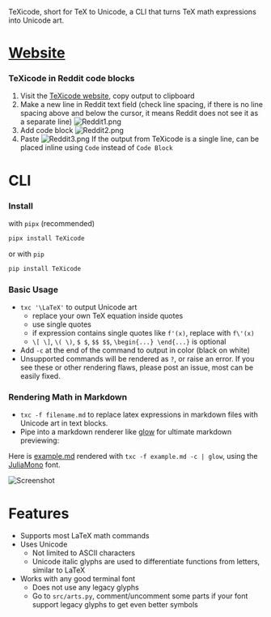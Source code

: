 TeXicode, short for TeX to Unicode, a CLI that turns TeX math expressions into Unicode art.

# [Website](https://texicode.dx512.com)

### TeXicode in Reddit code blocks

1. Visit the [TeXicode website](https://texicode.dx512.com), copy output to clipboard
1. Make a new line in Reddit text field (check line spacing, if there is no line spacing above and below the cursor, it means Reddit does not see it as a separate line)
![Reddit1.png](images/Reddit1.png)
1. Add code block
![Reddit2.png](images/Reddit2.png)
1. Paste
![Reddit3.png](images/Reddit3.png)
If the output from TeXicode is a single line, can be placed inline using `Code` instead of `Code Block`

# CLI

### Install

with `pipx` (recommended)

```bash
pipx install TeXicode
```

or with `pip`

```bash
pip install TeXicode
```

### Basic Usage

- `txc '\LaTeX'` to output Unicode art
    - replace your own TeX equation inside quotes
    - use single quotes
    - if expression contains single quotes like `f'(x)`, replace with `f\'(x)`
    - `\[ \]`, `\( \)`, `$ $`, `$$ $$`, `\begin{...} \end{...}` is optional
- Add `-c` at the end of the command to output in color (black on white)
- Unsupported commands will be rendered as `?`, or raise an error. If you see these or other rendering flaws, please post an issue, most can be easily fixed.

### Rendering Math in Markdown

- `txc -f filename.md` to replace latex expressions in markdown files with Unicode art in text blocks.
- Pipe into a markdown renderer like [glow](https://github.com/charmbracelet/glow) for ultimate markdown previewing:

Here is [example.md](example.md) rendered with `txc -f example.md -c | glow`, using the [JuliaMono](https://juliamono.netlify.app/) font.

![Screenshot](images/example.png)

# Features

- Supports most LaTeX math commands
- Uses Unicode
    - Not limited to ASCII characters
    - Unicode italic glyphs are used to differentiate functions from letters, similar to LaTeX
- Works with any good terminal font
    - Does not use any legacy glyphs
    - Go to `src/arts.py`, comment/uncomment some parts if your font support legacy glyphs to get even better symbols

<!--

# Design Principles

- Use box drawing characters for drawing lines and boxes
    - supported in almost all terminal fonts
    - consistent spacing between lines
    - fine tune length with half length glyphs
- Horizon (center line)
    - makes long concatenated expression readable
    - vertical horizon for &= aligning
    - space saving square roots kinda goes against this, might fix later when I find a better way to draw square roots
- Clarity over aesthetics
    - the square root tail is lengthened for clarity
    - all glyphs must connect, sums, square roots, etc
- Fully utilize Unicode features, expressions should look as good as the possibly can

# TODO

- update screenshot
- overline
- math mode in \text
- \bm \boldsymbol
    - easy
- square root with multi line degree
    - with concat
- delimiters
    - tall angle brackets
    - `\middle`
- displaystyle
- better error, consistent with LaTeX
- turn it into a vim plugin
- make a website/browser extension for reddit comments

-->
